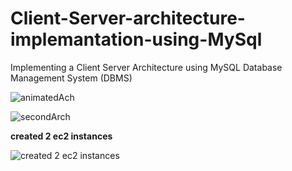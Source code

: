 # Client-Server-architecture-implemantation-using-MySql
Implementing a Client Server Architecture using MySQL Database Management System (DBMS)


![animatedAch](https://github.com/titusnangitech/Client-Server-architecture-implemantation-using-MySql/assets/128609800/4ac11611-808c-40f6-b4d1-62f0b39f0989)



![secondArch](https://github.com/titusnangitech/Client-Server-architecture-implemantation-using-MySql/assets/128609800/7e35418d-5c0d-4da4-9737-f298bcc2e308)

**created 2 ec2 instances**


![created 2 ec2 instances](https://github.com/titusnangitech/Client-Server-architecture-implemantation-using-MySql/assets/128609800/e4194018-780c-4aef-94f4-f65e6f9d80a8)
